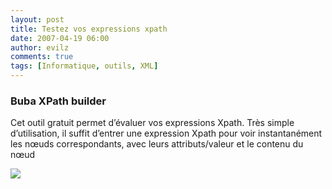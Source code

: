 ```yaml
---
layout: post
title: Testez vos expressions xpath
date: 2007-04-19 06:00
author: evilz
comments: true
tags: [Informatique, outils, XML]
---
```

### Buba XPath builder

Cet outil gratuit permet d&rsquo;&eacute;valuer vos expressions Xpath. 					Tr&egrave;s simple d&rsquo;utilisation, il suffit d&rsquo;entrer une expression Xpath pour voir instantan&eacute;ment les n&oelig;uds correspondants, avec leurs attributs/valeur et le contenu du n&oelig;ud

 [ ![](../../images/blog/xpathbuilder2.jpg)](../../images/blog/xpathbuilder2.jpg)
